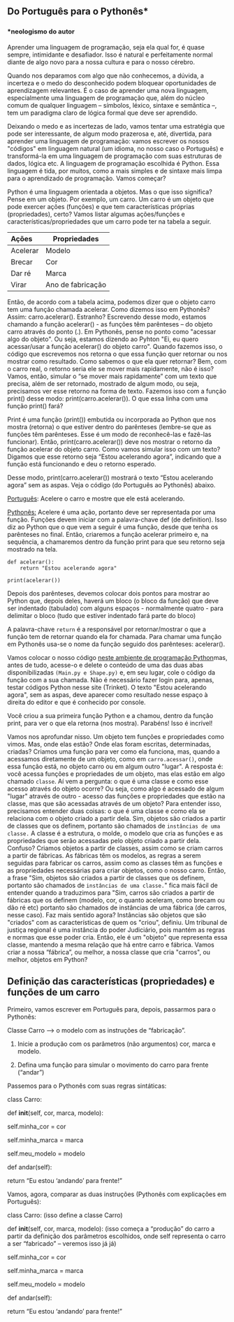 
## Do Português para o Pythonês* <br><br> <sup ><sup>*neologismo do autor</sup></sup>
Aprender uma linguagem de programação, seja ela qual for, é quase sempre, intimidante e desafiador. Isso é natural e perfeitamente normal diante de algo novo para a nossa cultura e para o nosso cérebro.

Quando nos deparamos com algo que não conhecemos, a dúvida, a incerteza e o medo do desconhecido podem bloquear oportunidades de aprendizagem relevantes. É o caso de aprender uma nova linguagem, especialmente uma linguagem de programação que, além do núcleo comum de qualquer linguagem – símbolos, léxico, sintaxe e semântica –, tem um paradigma claro de lógica formal que deve ser aprendido.

Deixando o medo e as incertezas de lado, vamos tentar uma estratégia que pode ser interessante, de algum modo prazerosa e, até, divertida, para aprender uma linguagem de programação: vamos escrever os nossos "códigos" em linguagem natural (um idioma, no nosso caso o Português) e transformá-la em uma linguagem de programação com suas estruturas de dados, lógica etc. A linguagem de programação escolhida é Python. Essa linguagem é tida, por muitos, como a mais simples e de sintaxe mais limpa para o aprendizado de programação. Vamos começar?    

Python é uma linguagem orientada a objetos. Mas o que isso significa? Pense em um objeto. Por exemplo, um carro. Um carro é um objeto que pode exercer ações (funções) e que tem características próprias (propriedades), certo? Vamos listar algumas ações/funções e características/propriedades que um carro pode ter na tabela a seguir.

  |Ações|Propriedades|                       
  |:--------------|--------------|
  |Acelerar        |     Modelo  |
  |Brecar     |Cor       | 
  |Dar ré     |Marca      | 
  |Virar|  Ano de fabricação|

Então, de acordo com a tabela acima, podemos dizer que o objeto carro tem uma função chamada acelerar. Como dizemos isso em Pythonês? Assim: carro.acelerar(). Estranho? Escrevendo desse modo, estamos chamando a função acelerar() - as funções têm parênteses – do objeto carro através do ponto (.). Em Pythonês, pense no ponto como "acessar algo do objeto". Ou seja, estamos dizendo ao Pyhton "Ei, eu quero acessar/usar a função acelerar() do objeto carro". Quando fazemos isso, o código que escrevemos nos retorna o que essa função quer retornar ou nos mostrar como resultado. Como sabemos o que ela quer retornar? Bem, com o carro real, o retorno seria ele se mover mais rapidamente, não é isso? Vamos, então, simular o “se mover mais rapidamente” com um texto que precisa, além de ser retornado, mostrado de algum modo, ou seja, precisamos ver esse retorno na forma de texto. Fazemos isso com a função print() desse modo: print(carro.acelerar()). O que essa linha com uma função print() fará?

Print é uma função (print()) embutida ou incorporada ao Python que nos mostra (retorna) o que estiver dentro do parênteses (lembre-se que as funções têm parênteses. Esse é um modo de reconhecê-las e fazê-las funcionar). Então, print(carro.acelerar()) deve nos mostrar o retorno da função acelerar do objeto carro. Como vamos simular isso com um texto? Digamos que esse retorno seja “Estou acelerando agora”, indicando que a função está funcionando e deu o retorno esperado.

Desse modo, print(carro.acelerar()) mostrará o texto “Estou acelerando agora” sem as aspas. Veja o código (do Português ao Pythonês) abaixo.

<u>Português</u>: Acelere o carro e mostre que ele está acelerando.

<u>Pythonês:</u> 
Acelere é uma ação, portanto deve ser representada por uma função. Funções devem iniciar com a palavra-chave def (de definition). Isso diz ao Python que o que vem a seguir é uma função, desde que tenha os parênteses no final. Então, criaremos a função acelerar primeiro e, na sequência, a chamaremos dentro da função print para que seu retorno seja mostrado na tela.

    def acelerar():
    	return "Estou acelerando agora"
    	
    print(acelerar())

Depois dos parênteses, devemos colocar dois pontos para mostrar ao Python que, depois deles, haverá um bloco (o bloco da função) que deve ser indentado (tabulado) com alguns espaços - normalmente quatro - para delimitar o bloco (tudo que estiver indentado fará parte do bloco)

A palavra-chave ```return``` é a responsável por retornar/mostrar o que a função tem de retornar quando ela for chamada. Para chamar uma função em Pythonês usa-se o nome da função seguido dos parênteses: acelerar().

Vamos colocar o nosso código <a href="https://trinket.io" target="_blank" rel="noopener noreferrer">neste ambiente de programação Python</a>mas, antes de tudo, acesse-o e delete o conteúdo de uma das duas abas disponibilizadas `(Main.py e Shape.py)` e, em seu lugar, cole o código da função com a sua chamada. Não é necessário fazer login para, apenas, testar códigos Python nesse site (Trinket). O texto "Estou acelerando agora", sem as aspas, deve aparecer como resultado nesse espaço à direita do editor e que é conhecido por console.

Você criou a sua primeira função Python e a chamou, dentro da função print, para ver o que ela retorna (nos mostra). Parabéns! Isso é incrível! 

Vamos nos aprofundar nisso. Um objeto tem funções e propriedades como vimos. Mas, onde elas estão? Onde elas foram escritas, determinadas, criadas? Criamos uma função para ver como ela funciona, mas, quando a acessamos diretamente de um objeto, como em ``carro.acessar()``, onde essa função está, no objeto carro ou em algum outro "lugar". A resposta é: você acessa funções e propriedades de um objeto, mas elas estão em algo chamado ``classe``. Aí vem a pergunta: o que é uma classe e como esse acesso através do objeto ocorre? Ou seja, como algo é acessado de algum "lugar" através de outro - acesso das funções e propriedades que estão na classe, mas que são acessadas através de um objeto? Para entender isso, precisamos entender duas coisas: o que é uma classe e como ela se relaciona com o objeto criado a partir dela. Sim, objetos são criados a partir de classes que os definem, portanto são chamados de `instâncias de uma classe.` A classe é a estrutura, o molde, o modelo que cria as funções e as propriedades que serão acessadas pelo objeto criado a partir dela. Confuso? Criamos objetos a partir de classes, assim como se criam carros a partir de fábricas. As fábricas têm os modelos, as regras a serem seguidas para fabricar os carros, assim como as classes têm as funções e as propriedades necessárias para criar objetos, como o nosso carro. Então, a frase "Sim, objetos são criados a partir de classes que os definem, portanto são chamados de `instâncias de uma classe.`" fica mais fácil de entender quando a traduzimos para "Sim, carros são criados a partir de fábricas que os definem (modelo, cor, o quanto aceleram, como brecam ou dão ré etc)  portanto são chamados de instâncias de uma fábrica (de carros, nesse caso). Faz mais sentido agora? Instâncias são objetos que são "criados" com as características de quem os "criou", definiu. Um tribunal de justiça regional é uma instância do poder Judiciário, pois mantém as regras  e normas que esse poder cria. Então, ele é um "objeto" que representa essa classe, mantendo a mesma relação que há entre carro e fábrica. Vamos criar a nossa “fábrica”, ou melhor, a nossa classe que cria "carros", ou melhor, objetos em Python?

## Definição das características (propriedades) e funções de um carro

Primeiro, vamos escrever em Português para, depois, passarmos para o Pythonês:

Classe Carro --> o modelo com as instruções de “fabricação”.
1.  Inicie a produção com os parâmetros (não argumentos) cor, marca e modelo.

2. Defina uma função para simular o movimento do carro para frente (“andar”)

  
  

Passemos para o Pythonês com suas regras sintáticas:

class Carro:

def __init__(self, cor, marca, modelo):

self.minha_cor = cor

self.minha_marca = marca

self.meu_modelo = modelo

def andar(self):

return “Eu estou ‘andando’ para frente!”

  
  

Vamos, agora, comparar as duas instruções (Pythonês com explicações em Português):

  
  

class Carro: (isso define a classe Carro)

def __init__(self, cor, marca, modelo): (isso começa a “produção” do carro a partir da definição dos parâmetros escolhidos, onde self representa o carro a ser “fabricado” – veremos isso já já)

self.minha_cor = cor

self.minha_marca = marca

self.meu_modelo = modelo

def andar(self):

return “Eu estou ‘andando’ para frente!”



<!--stackedit_data:
eyJoaXN0b3J5IjpbNDU5MjM3ODA1LC05NDQ3NjU4OTgsMzMzMT
Q3MjQxLC0xNTg0OTY1MjksLTI4MjI4NDM5NywtMjAyMjQxODk4
NywxOTA2MzAzMzQyLC0zMTQwNzU3MTgsODkzNzMyMTQ0LDg0ND
Q5NDczNiwtMTY0MDA2OTQ2NSwtMTIxMjMzODExOSwtMTAxOTcy
NzE4OSwxNTg4MDUzMzU3LC0xMzk4NjE0MjAsLTgwOTU3MTk2My
wzNzU5NzY0NjgsMTQxNTAzNTY1Niw3ODk5NjEyMjYsNTY0ODk2
ODI4XX0=
-->